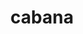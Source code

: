 ---
title: "cabana"
layout: cache
categories: [package, v0.20.1]
meta: {"versions": ["0.5.0"], "compilers": ["gcc@=11.1.0", "oneapi@=2023.0.0"], "oss": ["ubuntu20.04"], "platforms": ["linux"], "targets": ["ppc64le", "x86_64", "x86_64_v3"], "stacks": ["e4s", "e4s-oneapi", "e4s-power", "root"], "num_specs": 7, "num_specs_by_stack": {"e4s-power": 2, "root": 7, "e4s-oneapi": 2, "e4s": 3}}
spec_details: [{"hash": "2mom7mwlqsy4qy73pkomsyfn2x6ehgwo", "compiler": "gcc@=11.1.0", "versions": ["0.5.0"], "os": "ubuntu20.04", "platform": "linux", "target": "ppc64le", "variants": ["~arborx", "build_system=cmake", "build_type=Release", "~cajita", "+cuda", "~examples", "generator=make", "~heffte", "~hypre", "~ipo", "+mpi", "~openmp", "~openmptarget", "~performance_testing", "~pthread", "~rocm", "+serial", "+shared", "~silo", "~sycl", "~testing"], "stacks": ["e4s-power", "root"], "size": "-", "tarball": "https://binaries.spack.io/releases/v0.20.1/build_cache/linux-ubuntu20.04-ppc64le/gcc-11.1.0/cabana-0.5.0/linux-ubuntu20.04-ppc64le-gcc-11.1.0-cabana-0.5.0-2mom7mwlqsy4qy73pkomsyfn2x6ehgwo.spack"}, {"hash": "reht5aerofkuvoe4wybd7vxi2uohcoes", "compiler": "gcc@=11.1.0", "versions": ["0.5.0"], "os": "ubuntu20.04", "platform": "linux", "target": "ppc64le", "variants": ["~arborx", "build_system=cmake", "build_type=Release", "~cajita", "~cuda", "~examples", "generator=make", "~heffte", "~hypre", "~ipo", "+mpi", "~openmp", "~openmptarget", "~performance_testing", "~pthread", "~rocm", "+serial", "+shared", "~silo", "~sycl", "~testing"], "stacks": ["e4s-power", "root"], "size": "-", "tarball": "https://binaries.spack.io/releases/v0.20.1/build_cache/linux-ubuntu20.04-ppc64le/gcc-11.1.0/cabana-0.5.0/linux-ubuntu20.04-ppc64le-gcc-11.1.0-cabana-0.5.0-reht5aerofkuvoe4wybd7vxi2uohcoes.spack"}, {"hash": "63zk4smaqng3on3kshbflg54uym37hjb", "compiler": "oneapi@=2023.0.0", "versions": ["0.5.0"], "os": "ubuntu20.04", "platform": "linux", "target": "x86_64", "variants": ["~arborx", "build_system=cmake", "build_type=Release", "~cajita", "~cuda", "~examples", "generator=make", "~heffte", "~hypre", "~ipo", "+mpi", "~openmp", "~openmptarget", "~performance_testing", "~pthread", "~rocm", "+serial", "+shared", "~silo", "+sycl", "~testing"], "stacks": ["e4s-oneapi", "root"], "size": "-", "tarball": "https://binaries.spack.io/releases/v0.20.1/build_cache/linux-ubuntu20.04-x86_64/oneapi-2023.0.0/cabana-0.5.0/linux-ubuntu20.04-x86_64-oneapi-2023.0.0-cabana-0.5.0-63zk4smaqng3on3kshbflg54uym37hjb.spack"}, {"hash": "zlk4rympqlxjgebfrsvjx64bad3vfmjn", "compiler": "oneapi@=2023.0.0", "versions": ["0.5.0"], "os": "ubuntu20.04", "platform": "linux", "target": "x86_64", "variants": ["~arborx", "build_system=cmake", "build_type=Release", "~cajita", "~cuda", "~examples", "generator=make", "~heffte", "~hypre", "~ipo", "+mpi", "~openmp", "~openmptarget", "~performance_testing", "~pthread", "~rocm", "+serial", "+shared", "~silo", "~sycl", "~testing"], "stacks": ["e4s-oneapi", "root"], "size": "-", "tarball": "https://binaries.spack.io/releases/v0.20.1/build_cache/linux-ubuntu20.04-x86_64/oneapi-2023.0.0/cabana-0.5.0/linux-ubuntu20.04-x86_64-oneapi-2023.0.0-cabana-0.5.0-zlk4rympqlxjgebfrsvjx64bad3vfmjn.spack"}, {"hash": "bfa47zqvq4ilxhmw52ynhbfr6n22s7du", "compiler": "gcc@=11.1.0", "versions": ["0.5.0"], "os": "ubuntu20.04", "platform": "linux", "target": "x86_64_v3", "variants": ["~arborx", "build_system=cmake", "build_type=Release", "~cajita", "+cuda", "~examples", "generator=make", "~heffte", "~hypre", "~ipo", "+mpi", "~openmp", "~openmptarget", "~performance_testing", "~pthread", "~rocm", "+serial", "+shared", "~silo", "~sycl", "~testing"], "stacks": ["e4s", "root"], "size": "-", "tarball": "https://binaries.spack.io/releases/v0.20.1/build_cache/linux-ubuntu20.04-x86_64_v3/gcc-11.1.0/cabana-0.5.0/linux-ubuntu20.04-x86_64_v3-gcc-11.1.0-cabana-0.5.0-bfa47zqvq4ilxhmw52ynhbfr6n22s7du.spack"}, {"hash": "jyus35k7fukdsq66pqtairkn3dneziza", "compiler": "gcc@=11.1.0", "versions": ["0.5.0"], "os": "ubuntu20.04", "platform": "linux", "target": "x86_64_v3", "variants": ["~arborx", "build_system=cmake", "build_type=Release", "~cajita", "~cuda", "~examples", "generator=make", "~heffte", "~hypre", "~ipo", "+mpi", "~openmp", "~openmptarget", "~performance_testing", "~pthread", "+rocm", "+serial", "+shared", "~silo", "~sycl", "~testing"], "stacks": ["e4s", "root"], "size": "-", "tarball": "https://binaries.spack.io/releases/v0.20.1/build_cache/linux-ubuntu20.04-x86_64_v3/gcc-11.1.0/cabana-0.5.0/linux-ubuntu20.04-x86_64_v3-gcc-11.1.0-cabana-0.5.0-jyus35k7fukdsq66pqtairkn3dneziza.spack"}, {"hash": "igqhbbugqpcvpuvhy4buivkjn6kt65nk", "compiler": "gcc@=11.1.0", "versions": ["0.5.0"], "os": "ubuntu20.04", "platform": "linux", "target": "x86_64_v3", "variants": ["~arborx", "build_system=cmake", "build_type=Release", "~cajita", "~cuda", "~examples", "generator=make", "~heffte", "~hypre", "~ipo", "+mpi", "~openmp", "~openmptarget", "~performance_testing", "~pthread", "~rocm", "+serial", "+shared", "~silo", "~sycl", "~testing"], "stacks": ["e4s", "root"], "size": "-", "tarball": "https://binaries.spack.io/releases/v0.20.1/build_cache/linux-ubuntu20.04-x86_64_v3/gcc-11.1.0/cabana-0.5.0/linux-ubuntu20.04-x86_64_v3-gcc-11.1.0-cabana-0.5.0-igqhbbugqpcvpuvhy4buivkjn6kt65nk.spack"}]
---